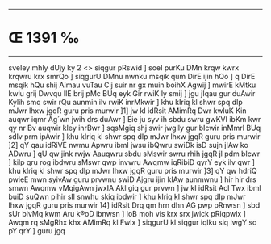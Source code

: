 ___
# Œ 1391 ‰
---
sveIey mhly dUjy ky 2
<> siqgur pRswid ]
soeI purKu DMn krqw kwrx krqwru krx smrQo ] siqgurU DMnu nwnku
msqik qum DirE ijin hQo ] q DirE msqik hQu shij Aimau vuTau Cij
suir nr gx muin boihX Agwij ] mwirE kMtku kwlu grij Dwvqu lIE
brij pMc BUq eyk Gir rwiK ly smij ] jgu jIqau gur duAwir Kylih smq
swir rQu aunmin ilv rwiK inrMkwir ] khu kIriq kl shwr spq dIp
mJwr lhxw jgqR guru pris murwir ]1] jw kI idRsit AMimRq Dwr kwluK
Kin auqwr iqmr Ag´wn jwih drs duAwr ] Eie ju syv ih sbdu swru gwKVI
ibKm kwr qy nr Bv auqwir kIey inrBwr ] sqsMgiq shj swir jwgIly
gur bIcwir inMmrI BUq sdIv prm ipAwir ] khu kIriq kl shwr spq
dIp mJwr lhxw jgqR guru pris murwir ]2] qY qau idRiVE nwmu Apwru
ibml jwsu ibQwru swiDk isD sujn jIAw ko ADwru ] qU qw jink rwjw
Aauqwru sbdu sMswir swru rhih jgqR jl pdm bIcwr ] kilp qru rog
ibdwru sMswr qwp invwru Awqmw iqRibiD qyrY eyk ilv qwr ] khu kIriq kl
shwr spq dIp mJwr lhxw jgqR guru pris murwir ]3] qY qw hdriQ
pwieE mwn syivAw guru prvwnu swiD Ajgru ijin kIAw aunmwnu ] hir hir
drs smwn Awqmw vMqigAwn jwxIA Akl giq gur prvwn ] jw kI
idRsit Acl Twx ibml buiD suQwn pihir sIl snwhu skiq ibdwir ] khu
kIriq kl shwr spq dIp mJwr lhxw jgqR guru pris murwir ]4] idRsit
Drq qm hrn dhn AG pwp pRnwsn ] sbd sUr blvMq kwm Aru k®oD
ibnwsn ] loB moh vis krx srx jwick pRiqpwlx ] Awqm rq sMgRhx
khx AMimRq kl Fwlx ] siqgurU kl siqgur iqlku siq lwgY so pY qrY ]
guru jgq
####
